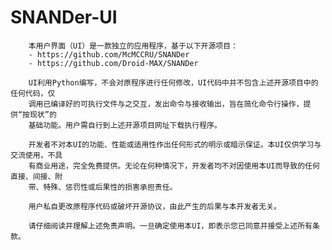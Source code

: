 # SNANDer-UI
        本用户界面（UI）是一款独立的应用程序，基于以下开源项目：
        - https://github.com/McMCCRU/SNANDer
        - https://github.com/Droid-MAX/SNANDer
        
        UI利用Python编写，不会对原程序进行任何修改，UI代码中并不包含上述开源项目中的任何代码，仅
        调用已编译好的可执行文件与之交互，发出命令与接收输出，旨在简化命令行操作，提供“按现状”的
        基础功能。用户需自行到上述开源项目网址下载执行程序。
        
        开发者不对本UI的功能、性能或适用性作出任何形式的明示或暗示保证。本UI仅供学习与交流使用，不具
        有商业用途，完全免费提供。无论在何种情况下，开发者均不对因使用本UI而导致的任何直接、间接、附
        带、特殊、惩罚性或后果性的损害承担责任。
        
        用户私自更改原程序代码或破坏开源协议，由此产生的后果与本开发者无关。
        
        请仔细阅读并理解上述免责声明。一旦确定使用本UI，即表示您已同意并接受上述所有条款。
